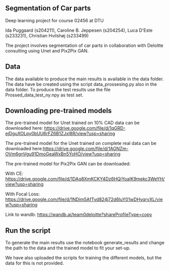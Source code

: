 ## Segmentation of Car parts 
Deep learning project for course 02456 at DTU

Ida Puggaard (s204211), Caroline B. Jeppesen (s204254), Luca D'Este (s233231), Christian Hvilshøj (s233499)

The project involves segmentation of car parts in collaboration with Deloitte consulting using Unet and Pix2Pix GAN.

## Data
The data available to produce the main results is available in the data folder. The data have be created using the script data_prossesing.py also in the data folder. To produce the test results use the file Prossed_data_test_ny.npy as test set.

## Downloading pre-trained models
The pre-trained model for Unet trained on 10% CAD data can be downloaded here: https://drive.google.com/file/d/1qGRD-ejDguXOLpy0bUU6rFZ6B1ZJxI8R/view?usp=sharing

The pre-trained model for the Unet trained on complete real data can be downloaded here:https://drive.google.com/file/d/1AGNZm-OVm6gnVgu91DmoGeaWxBn5YoHO/view?usp=sharing

The pre-trained model for Pix2Pix GAN can be downloaded:

With CE: https://drive.google.com/file/d/1DAq8XmKCKY4Dz6HQjYoaIK9mekc3WeYH/view?usp=sharing

With Focal Loss: https://drive.google.com/file/d/1NDim5AfTyd824j72d6luY01wDHyqrvXL/view?usp=sharing

Link to wandb: https://wandb.ai/team0deloitte?shareProfileType=copy
## Run the script
To generate the main results use the notebook generate_results and change the path to the data and the trained model to fit your set-up.

We have also uploaded the scripts for training the different models, but the data for this is not provided.

